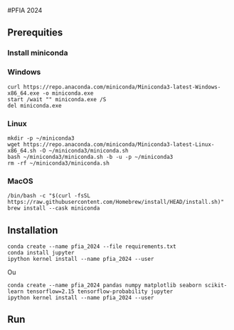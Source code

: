 #PFIA 2024

## Prerequities
### Install miniconda

### Windows
```shell
curl https://repo.anaconda.com/miniconda/Miniconda3-latest-Windows-x86_64.exe -o miniconda.exe
start /wait "" miniconda.exe /S
del miniconda.exe
```

### Linux
```shell
mkdir -p ~/miniconda3
wget https://repo.anaconda.com/miniconda/Miniconda3-latest-Linux-x86_64.sh -O ~/miniconda3/miniconda.sh
bash ~/miniconda3/miniconda.sh -b -u -p ~/miniconda3
rm -rf ~/miniconda3/miniconda.sh
```

### MacOS
```shell
/bin/bash -c "$(curl -fsSL https://raw.githubusercontent.com/Homebrew/install/HEAD/install.sh)"
brew install --cask miniconda
```


## Installation


```shell
conda create --name pfia_2024 --file requirements.txt 
conda install jupyter
ipython kernel install --name pfia_2024 --user
```

Ou

```shell
conda create --name pfia_2024 pandas numpy matplotlib seaborn scikit-learn tensorflow=2.15 tensorflow-probability jupyter
ipython kernel install --name pfia_2024 --user
```


## Run
